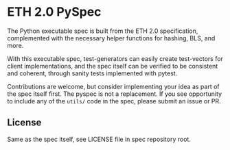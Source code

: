 # ETH 2.0 PySpec

The Python executable spec is built from the ETH 2.0 specification, 
 complemented with the necessary helper functions for hashing, BLS, and more.

With this executable spec,
 test-generators can easily create test-vectors for client implementations,
 and the spec itself can be verified to be consistent and coherent, through sanity tests implemented with pytest.

Contributions are welcome, but consider implementing your idea as part of the spec itself first.
The pyspec is not a replacement.
If you see opportunity to include any of the `utils/` code in the spec,
 please submit an issue or PR.

## License

Same as the spec itself, see LICENSE file in spec repository root.
